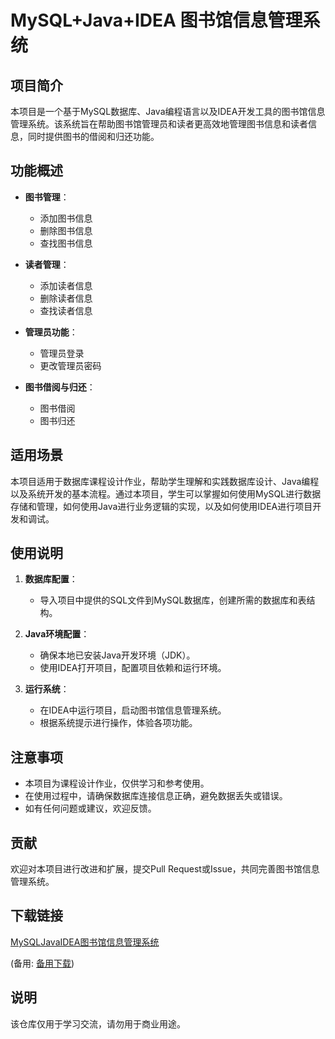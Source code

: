 # MySQL+Java+IDEA 图书馆信息管理系统

## 项目简介

本项目是一个基于MySQL数据库、Java编程语言以及IDEA开发工具的图书馆信息管理系统。该系统旨在帮助图书馆管理员和读者更高效地管理图书信息和读者信息，同时提供图书的借阅和归还功能。

## 功能概述

- **图书管理**：
  - 添加图书信息
  - 删除图书信息
  - 查找图书信息

- **读者管理**：
  - 添加读者信息
  - 删除读者信息
  - 查找读者信息

- **管理员功能**：
  - 管理员登录
  - 更改管理员密码

- **图书借阅与归还**：
  - 图书借阅
  - 图书归还

## 适用场景

本项目适用于数据库课程设计作业，帮助学生理解和实践数据库设计、Java编程以及系统开发的基本流程。通过本项目，学生可以掌握如何使用MySQL进行数据存储和管理，如何使用Java进行业务逻辑的实现，以及如何使用IDEA进行项目开发和调试。

## 使用说明

1. **数据库配置**：
   - 导入项目中提供的SQL文件到MySQL数据库，创建所需的数据库和表结构。

2. **Java环境配置**：
   - 确保本地已安装Java开发环境（JDK）。
   - 使用IDEA打开项目，配置项目依赖和运行环境。

3. **运行系统**：
   - 在IDEA中运行项目，启动图书馆信息管理系统。
   - 根据系统提示进行操作，体验各项功能。

## 注意事项

- 本项目为课程设计作业，仅供学习和参考使用。
- 在使用过程中，请确保数据库连接信息正确，避免数据丢失或错误。
- 如有任何问题或建议，欢迎反馈。

## 贡献

欢迎对本项目进行改进和扩展，提交Pull Request或Issue，共同完善图书馆信息管理系统。

## 下载链接
[MySQLJavaIDEA图书馆信息管理系统](https://pan.quark.cn/s/d9583005df3c) 

(备用: [备用下载](https://pan.baidu.com/s/1bDpazjMayPvwhB8f36XxqQ?pwd=1234))

## 说明

该仓库仅用于学习交流，请勿用于商业用途。
